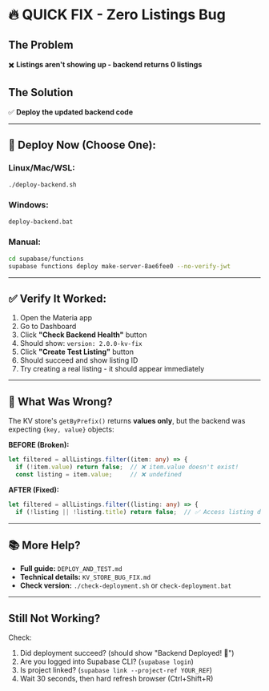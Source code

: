 # 🔥 QUICK FIX - Zero Listings Bug

## The Problem
✖️ **Listings aren't showing up - backend returns 0 listings**

## The Solution
✅ **Deploy the updated backend code**

---

## 🚀 Deploy Now (Choose One):

### Linux/Mac/WSL:
```bash
./deploy-backend.sh
```

### Windows:
```cmd
deploy-backend.bat
```

### Manual:
```bash
cd supabase/functions
supabase functions deploy make-server-8ae6fee0 --no-verify-jwt
```

---

## ✅ Verify It Worked:

1. Open the Materia app
2. Go to Dashboard
3. Click **"Check Backend Health"** button
4. Should show: `version: 2.0.0-kv-fix`
5. Click **"Create Test Listing"** button
6. Should succeed and show listing ID
7. Try creating a real listing - it should appear immediately

---

## 🐛 What Was Wrong?

The KV store's `getByPrefix()` returns **values only**, but the backend was expecting `{key, value}` objects:

**BEFORE (Broken):**
```typescript
let filtered = allListings.filter((item: any) => {
  if (!item.value) return false;  // ❌ item.value doesn't exist!
  const listing = item.value;     // ❌ undefined
```

**AFTER (Fixed):**
```typescript
let filtered = allListings.filter((listing: any) => {
  if (!listing || !listing.title) return false;  // ✅ Access listing directly
```

---

## 📚 More Help?

- **Full guide:** `DEPLOY_AND_TEST.md`
- **Technical details:** `KV_STORE_BUG_FIX.md`
- **Check version:** `./check-deployment.sh` or `check-deployment.bat`

---

## Still Not Working?

Check:
1. Did deployment succeed? (should show "Backend Deployed! 🎉")
2. Are you logged into Supabase CLI? (`supabase login`)
3. Is project linked? (`supabase link --project-ref YOUR_REF`)
4. Wait 30 seconds, then hard refresh browser (Ctrl+Shift+R)
